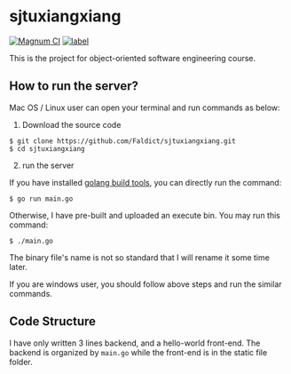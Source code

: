 # sjtuxiangxiang
[![Magnum CI](https://img.shields.io/magnumci/ci/96ffb83fa700f069024921b0702e76ff.svg)]()
[![label](https://img.shields.io/github/issues-raw/badges/shields/website.svg)]()

This is the project for object-oriented software engineering course.

## How to run the server?

Mac OS / Linux user can open your terminal and run commands as below:

1. Download the source code

```
$ git clone https://github.com/Faldict/sjtuxiangxiang.git
$ cd sjtuxiangxiang
```

2. run the server

If you have installed [golang build tools](http://golangtc.com/download), you can directly run the command:

```
$ go run main.go
```

Otherwise, I have pre-built and uploaded an execute bin. You may run this command:

```
$ ./main.go
```

The binary file's name is not so standard that I will rename it some time later.

If you are windows user, you should follow above steps and run the similar commands.

## Code Structure

I have only written 3 lines backend, and a hello-world front-end. The backend is organized by `main.go` while the front-end
is in the static file folder.
